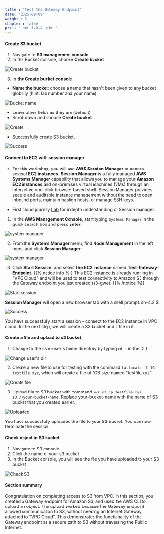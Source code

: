 ```yaml
---
title : "Test the Gateway Endpoint"
date: "2025-09-09"
weight : 2
chapter : false
pre : " <b> 5.3.2 </b> "
---
```


#### Create S3 bucket

1. Navigate to **S3 management console**
2. In the Bucket console, choose **Create bucket**

![Create bucket](/images/5-Workshop/5.3-S3-vpc/create-bucket.png)

3. In **the Create bucket console**
+ **Name the bucket**: choose a name that hasn't been given to any bucket globally (hint: lab number and your name)

![Bucket name](/images/5-Workshop/5.3-S3-vpc/bucket-name.png)

+ Leave other fields as they are (default)
+ Scroll down and choose **Create bucket**

![Create](/images/5-Workshop/5.3-S3-vpc/create-button.png) 

+ Successfully create S3 bucket.

![Success](/images/5-Workshop/5.3-S3-vpc/bucket-success.png)

#### Connect to EC2 with session manager

+ For this workshop, you will use **AWS Session Manager** to access several **EC2 instances**. **Session Manager** is a fully managed **AWS Systems Manager** capability that allows you to manage your **Amazon EC2 instances**  and on-premises virtual machines (VMs) through an interactive one-click browser-based shell. Session Manager provides secure and auditable instance management without the need to open inbound ports, maintain bastion hosts, or manage SSH keys.

+ First cloud journey [Lab](https://000058.awsstudygroup.com/1-introduce/) for indepth understanding of Session manager.

1. In the **AWS Management Console**, start typing ```Systems Manager``` in the quick search box and press **Enter**:

![system manager](/images/5-Workshop/5.3-S3-vpc/sm.png)

2. From the **Systems Manager** menu, find **Node Management** in the left menu and click **Session Manager**:

![system manager](/images/5-Workshop/5.3-S3-vpc/sm1.png)

3. Click **Start Session**, and select **the EC2 instance** named **Test-Gateway-Endpoint**. 
{{% notice info %}}
This EC2 instance is already running in "VPC Cloud" and will be used to test connectivity to Amazon S3 through the Gateway endpoint you just created (s3-gwe). {{% /notice %}}

![Start session](/images/5-Workshop/5.3-S3-vpc/start-session.png)

**Session Manager** will open a new browser tab with a shell prompt: sh-4.2 $

![Success](/images/5-Workshop/5.3-S3-vpc/start-session-success.png)

You have successfully start a session - connect to the EC2 instance in VPC cloud. In the next step, we will create a S3 bucket and a file in it. 

#### Create a file and upload to s3 bucket

1. Change to the ssm-user's home directory by typing ```cd ~``` in the CLI

![Change user's dir](/images/5-Workshop/5.3-S3-vpc/cli1.png)

2. Create a new file to use for testing with the command ```fallocate -l 1G testfile.xyz```, which will create a file of 1GB size named "testfile.xyz".

![Create file](/images/5-Workshop/5.3-S3-vpc/cli-file.png)

3. Upload file to S3 bucket with command ```aws s3 cp testfile.xyz s3://your-bucket-name```. Replace your-bucket-name with the name of S3 bucket that you created earlier.

![Uploaded](/images/5-Workshop/5.3-S3-vpc/uploaded.png)

You have successfully uploaded the file to your S3 bucket. You can now terminate the session.

#### Check object in S3 bucket

1. Navigate to S3 console.  
2. Click the name of your s3 bucket
3. In the Bucket console, you will see the file you have uploaded to your S3 bucket

![Check S3](/images/5-Workshop/5.3-S3-vpc/check-s3-bucket.png)

#### Section summary

Congratulation on completing access to S3 from VPC. In this section, you created a Gateway endpoint for Amazon S3, and used the AWS CLI to upload an object. The upload worked because the Gateway endpoint allowed communication to S3, without needing an Internet Gateway attached to "VPC Cloud". This demonstrates the functionality of the Gateway endpoint as a secure path to S3 without traversing the Public Internet.













